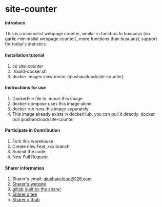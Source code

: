 # site-counter

#### introduce
This is a minimalist webpage counter, similar in function to busuanzi (no garlic-minimalist webpage counter), more functions than busuanzi, support for today's statistics.


#### Installation tutorial

1. cd site-counter
2. ./build-docker.sh
3. docker images view mirror (qiushaocloud/site-counter)

#### Instructions for use

1. DockerFile file to import this image
2. docker-compose uses this image alone
3. docker run runs this image separately
4. This image already exists in dockerHub, you can pull it directly: docker pull qiushaocloud/site-counter

#### Participate in Contribution

1. Fork this warehouse
2. Create new Feat_xxx branch
3. Submit the code
4. New Pull Request


#### Sharer information

1. Sharer's email: qiushaocloud@126.com
2. [Sharer's website](https://www.qiushaocloud.top)
3. [gitlab built by the sharer](https://www.qiushaocloud.top/gitlab/qiushaocloud)
3. [Sharer gitee](https://gitee.com/qiushaocloud/dashboard/projects)
3. [Sharer github](https://github.com/qiushaocloud?tab=repositories)